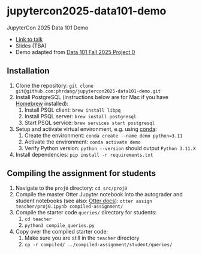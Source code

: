 # jupytercon2025-data101-demo

JupyterCon 2025 Data 101 Demo

- [Link to talk](https://jupytercon2025.sched.com/event/28H4W?iframe=no)
- Slides (TBA)
- Demo adapted from [Data 101 Fall 2025 Project 0](https://data101.org/fa24/)

## Installation

1. Clone the repository: `git clone git@github.com:phrdang/jupytercon2025-data101-demo.git`
2. Install PostgreSQL (instructions below are for Mac if you have [Homebrew](https://brew.sh) installed):
    1. Install PSQL client: `brew install libpq`
    2. Install PSQL server: `brew install postgresql`
    3. Start PSQL service: `brew services start postgresql`
3. Setup and activate virtual environment, e.g. using [conda](https://docs.conda.io/projects/conda/en/stable/user-guide/getting-started.html):
    1. Create the environment: `conda create --name demo python=3.11`
    2. Activate the environment: `conda activate demo`
    3. Verify Python version: `python --version` should output `Python 3.11.X`
4. Install dependencies: `pip install -r requirements.txt`

## Compiling the assignment for students

1. Navigate to the `proj0` directory: `cd src/proj0`
2. Compile the master Otter Jupyter notebook into the autograder and student notebooks (see also: [Otter docs](https://otter-grader.readthedocs.io/en/latest/otter_assign/usage.html)): `otter assign teacher/proj0.ipynb compiled-assignment/`
3. Compile the starter code `queries/` directory for students:
    1. `cd teacher`
    2. `python3 compile_queries.py`
4. Copy over the compiled starter code:
    1. Make sure you are still in the `teacher` directory
    2. `cp -r compiled/ ../compiled-assignment/student/queries/`
